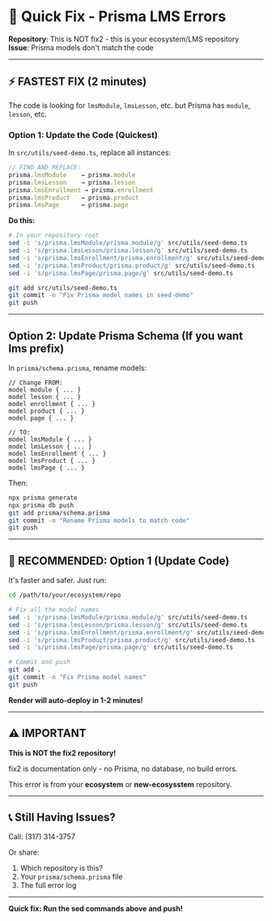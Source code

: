 # 🔧 Quick Fix - Prisma LMS Errors

**Repository**: This is NOT fix2 - this is your ecosystem/LMS repository  
**Issue**: Prisma models don't match the code

---

## ⚡ FASTEST FIX (2 minutes)

The code is looking for `lmsModule`, `lmsLesson`, etc. but Prisma has `module`, `lesson`, etc.

### Option 1: Update the Code (Quickest)

In `src/utils/seed-demo.ts`, replace all instances:

```typescript
// FIND AND REPLACE:
prisma.lmsModule    → prisma.module
prisma.lmsLesson    → prisma.lesson
prisma.lmsEnrollment → prisma.enrollment
prisma.lmsProduct   → prisma.product
prisma.lmsPage      → prisma.page
```

**Do this:**
```bash
# In your repository root
sed -i 's/prisma.lmsModule/prisma.module/g' src/utils/seed-demo.ts
sed -i 's/prisma.lmsLesson/prisma.lesson/g' src/utils/seed-demo.ts
sed -i 's/prisma.lmsEnrollment/prisma.enrollment/g' src/utils/seed-demo.ts
sed -i 's/prisma.lmsProduct/prisma.product/g' src/utils/seed-demo.ts
sed -i 's/prisma.lmsPage/prisma.page/g' src/utils/seed-demo.ts

git add src/utils/seed-demo.ts
git commit -m "Fix Prisma model names in seed-demo"
git push
```

---

## Option 2: Update Prisma Schema (If you want lms prefix)

In `prisma/schema.prisma`, rename models:

```prisma
// Change FROM:
model module { ... }
model lesson { ... }
model enrollment { ... }
model product { ... }
model page { ... }

// TO:
model lmsModule { ... }
model lmsLesson { ... }
model lmsEnrollment { ... }
model lmsProduct { ... }
model lmsPage { ... }
```

Then:
```bash
npx prisma generate
npx prisma db push
git add prisma/schema.prisma
git commit -m "Rename Prisma models to match code"
git push
```

---

## 🎯 RECOMMENDED: Option 1 (Update Code)

It's faster and safer. Just run:

```bash
cd /path/to/your/ecosystem/repo

# Fix all the model names
sed -i 's/prisma.lmsModule/prisma.module/g' src/utils/seed-demo.ts
sed -i 's/prisma.lmsLesson/prisma.lesson/g' src/utils/seed-demo.ts
sed -i 's/prisma.lmsEnrollment/prisma.enrollment/g' src/utils/seed-demo.ts
sed -i 's/prisma.lmsProduct/prisma.product/g' src/utils/seed-demo.ts
sed -i 's/prisma.lmsPage/prisma.page/g' src/utils/seed-demo.ts

# Commit and push
git add .
git commit -m "Fix Prisma model names"
git push
```

**Render will auto-deploy in 1-2 minutes!**

---

## ⚠️ IMPORTANT

**This is NOT the fix2 repository!**

fix2 is documentation only - no Prisma, no database, no build errors.

This error is from your **ecosystem** or **new-ecosysstem** repository.

---

## 📞 Still Having Issues?

Call: (317) 314-3757

Or share:
1. Which repository is this?
2. Your `prisma/schema.prisma` file
3. The full error log

---

**Quick fix: Run the sed commands above and push!**
